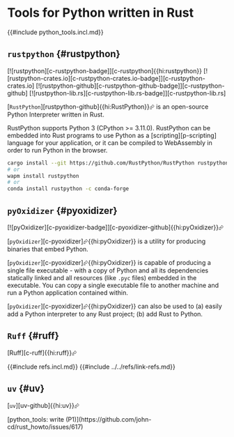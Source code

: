 # Tools for Python written in Rust

{{#include python_tools.incl.md}}

## `rustpython` {#rustpython}

[![rustpython][c-rustpython-badge]][c-rustpython]{{hi:rustpython}}
[![rustpython-crates.io][c-rustpython-crates.io-badge]][c-rustpython-crates.io]
[![rustpython-github][c-rustpython-github-badge]][c-rustpython-github]
[![rustpython-lib.rs][c-rustpython-lib.rs-badge]][c-rustpython-lib.rs]

[`RustPython`][rustpython-github]{{hi:RustPython}}⮳ is an open-source Python Interpreter written in Rust.

RustPython supports Python 3 (CPython >= 3.11.0). RustPython can be embedded into Rust programs to use Python as a [scripting][p-scripting] language for your application, or it can be compiled to WebAssembly in order to run Python in the browser.

```bash
cargo install --git https://github.com/RustPython/RustPython rustpython
# or
wapm install rustpython
# or
conda install rustpython -c conda-forge
```

## `pyOxidizer` {#pyoxidizer}

[![pyOxidizer][c-pyoxidizer-badge]][c-pyoxidizer-github]{{hi:pyOxidizer}}⮳

[`pyOxidizer`][c-pyoxidizer]⮳{{hi:pyOxidizer}} is a utility for producing binaries that embed Python.

[`pyOxidizer`][c-pyoxidizer]⮳{{hi:pyOxidizer}} is capable of producing a single file executable - with a copy of Python and all its dependencies statically linked and all resources (like `.pyc` files) embedded in the executable. You can copy a single executable file to another machine and run a Python application contained within.

[`pyOxidizer`][c-pyoxidizer]⮳{{hi:pyOxidizer}} can also be used to (a) easily add a Python interpreter to any Rust project; (b) add Rust to Python.

## `Ruff` {#ruff}

[Ruff][c-ruff]{{hi:ruff}}⮳

{{#include refs.incl.md}}
{{#include ../../refs/link-refs.md}}

## `uv` {#uv}

[`uv`][uv-github]{{hi:uv}}⮳

<div class="hidden">
[python_tools: write (P1)](https://github.com/john-cd/rust_howto/issues/617)

</div>

